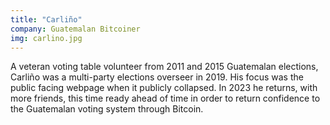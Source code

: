 ```yaml
---
title: "Carliño"
company: Guatemalan Bitcoiner
img: carlino.jpg
---
```


A veteran voting table volunteer from 2011 and 2015 Guatemalan elections, Carliño was a multi-party elections overseer in 2019. His focus was the public facing webpage when it publicly collapsed. In 2023 he returns, with more friends, this time ready ahead of time in order to return confidence to the Guatemalan voting system through Bitcoin.
